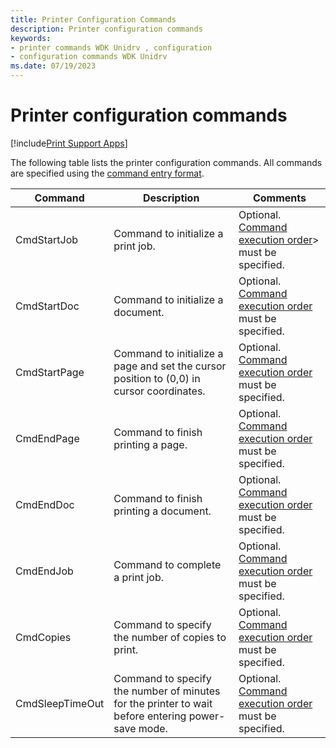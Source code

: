 ```yaml
---
title: Printer Configuration Commands
description: Printer configuration commands
keywords:
- printer commands WDK Unidrv , configuration
- configuration commands WDK Unidrv
ms.date: 07/19/2023
---
```


# Printer configuration commands

[!include[Print Support Apps](../includes/print-support-apps.md)]

The following table lists the printer configuration commands. All commands are specified using the [command entry format](command-entry-format.md).

| Command | Description | Comments |
|--|--|--|
| CmdStartJob | Command to initialize a print job. | Optional. [Command execution order](command-execution-order.md)> must be specified. |
| CmdStartDoc | Command to initialize a document. | Optional. [Command execution order](command-execution-order.md) must be specified. |
| CmdStartPage | Command to initialize a page and set the cursor position to (0,0) in cursor coordinates. | Optional. [Command execution order](command-execution-order.md) must be specified. |
| CmdEndPage | Command to finish printing a page. | Optional. [Command execution order](command-execution-order.md) must be specified. |
| CmdEndDoc | Command to finish printing a document. | Optional. [Command execution order](command-execution-order.md) must be specified. |
| CmdEndJob | Command to complete a print job. | Optional. [Command execution order](command-execution-order.md) must be specified. |
| CmdCopies | Command to specify the number of copies to print. | Optional. [Command execution order](command-execution-order.md) must be specified. |
| CmdSleepTimeOut | Command to specify the number of minutes for the printer to wait before entering power-save mode. | Optional. [Command execution order](command-execution-order.md) must be specified. |
